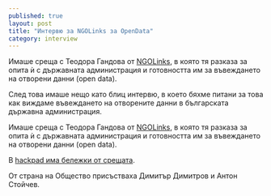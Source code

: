 ```yaml
---
published: true
layout: post
title: "Интервю за NGOLinks за OpenData"
category: interview
---
```


Имаше среща с Теодора Гандова от [NGOLinks](http://www.ngolinks.eu/),
в която тя разказа за опита ѝ с държавната администрация и готовността им за въвеждането на отворени данни (open data).

След това имаше нещо като блиц интервю, в което бяхме питани за това как виждаме въвеждането на отворените данни в българската държавна администрация.

Имаше среща с Теодора Гандова от [NGOLinks](http://www.ngolinks.eu/), в която тя разказа за опита ѝ с държавната администрация и готовността им за въвеждането на отворени данни (open data).

В [hackpad има бележки от срещата](https://obshtestvo.hackpad.com/-NGO-Links-O9RhSDogY4a).

От страна на Общество присъстваха Димитър Димитров и Антон Стойчев.
